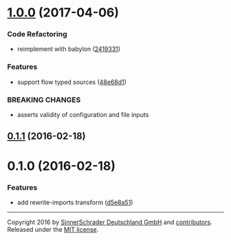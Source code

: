 <a name="1.0.0"></a>
# [1.0.0](https://github.com/sinnerschrader/patternplate-transform-resolve-imports/compare/v0.1.1...v1.0.0) (2017-04-06)


### Code Refactoring

* reimplement with babylon ([2419331](https://github.com/sinnerschrader/patternplate-transform-resolve-imports/commit/2419331))


### Features

* support flow typed sources ([48e68d1](https://github.com/sinnerschrader/patternplate-transform-resolve-imports/commit/48e68d1))


### BREAKING CHANGES

* asserts validity of configuration and file inputs



<a name="0.1.1"></a>
## [0.1.1](https://github.com/sinnerschrader/patternplate-transform-resolve-imports/compare/v0.1.0...v0.1.1) (2016-02-18)




<a name="0.1.0"></a>
# 0.1.0 (2016-02-18)


### Features

* add rewrite-imports transform ([d5e8a51](https://github.com/sinnerschrader/patternplate-transform-resolve-imports/commit/d5e8a51))





---
Copyright 2016 by [SinnerSchrader Deutschland GmbH](https://github.com/sinnerschrader) and [contributors](./graphs/contributors). Released under the [MIT license]('./license.md').
